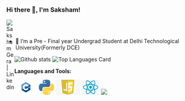 ### Hi there 👋, I'm Saksham!

<a href="www.linkedin.com/in/sakshamgera">
  <img align="left" alt="Saksham Gera | Linkedin" width="21px" src="https://raw.githubusercontent.com/shinokada/shinokada/master/assets/twitter.png"/>
</a>


<br />
<br />

- 🌱 I’m a Pre - Final year Undergrad Student at Delhi Technological University(Formerly DCE)
 


![Github stats](https://github-readme-stats.vercel.app/api?username=shinokada&theme=highcontrast&show_icons=true&count_private=true)
![Top Languages Card](https://github-readme-stats.vercel.app/api/top-langs/?username=Gerasaksham29&layout=compact)




**Languages and Tools:**  

<code><img height="40" src="https://raw.githubusercontent.com/Gerasaksham29/Gerasaksham29/main/assets/cpp.png"></code>
<code><img height="40" src="https://raw.githubusercontent.com/Gerasaksham29/Gerasaksham29/main/assets/python.png"></code>
<code><img height="40" src="https://raw.githubusercontent.com/Gerasaksham29/Gerasaksham29/main/assets/js.jpg"></code>
<code><img height="40" src="https://raw.githubusercontent.com/Gerasaksham29/Gerasaksham29/main/assets/react.png"></code>
<code><img height="40" src="https://raw.githubusercontent.com/shinokada/shinokada/master/assets/php.png"></code>


<!--
**Gerasaksham29/Gerasaksham29** is a ✨ _special_ ✨ repository because its `README.md` (this file) appears on your GitHub profile.

Here are some ideas to get you started:

- 🔭 I’m currently working on ...
- 🌱 I’m currently learning ...
- 👯 I’m looking to collaborate on ...
- 🤔 I’m looking for help with ...
- 💬 Ask me about ...
- 📫 How to reach me: ...
- 😄 Pronouns: ...
- ⚡ Fun fact: ...
-->

